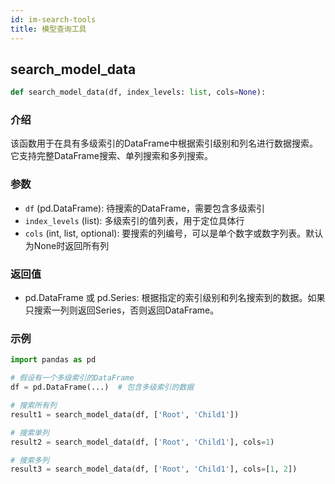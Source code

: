 ```yaml
---
id: im-search-tools
title: 模型查询工具
---
```

## search_model_data

```python
def search_model_data(df, index_levels: list, cols=None):
```

### 介绍

该函数用于在具有多级索引的DataFrame中根据索引级别和列名进行数据搜索。它支持完整DataFrame搜索、单列搜索和多列搜索。

### 参数

- `df` (pd.DataFrame): 待搜索的DataFrame，需要包含多级索引
- `index_levels` (list): 多级索引的值列表，用于定位具体行 
- `cols` (int, list, optional): 要搜索的列编号，可以是单个数字或数字列表。默认为None时返回所有列

### 返回值

- pd.DataFrame 或 pd.Series: 根据指定的索引级别和列名搜索到的数据。如果只搜索一列则返回Series，否则返回DataFrame。

### 示例

```python
import pandas as pd

# 假设有一个多级索引的DataFrame
df = pd.DataFrame(...)  # 包含多级索引的数据

# 搜索所有列
result1 = search_model_data(df, ['Root', 'Child1'])

# 搜索单列
result2 = search_model_data(df, ['Root', 'Child1'], cols=1)

# 搜索多列
result3 = search_model_data(df, ['Root', 'Child1'], cols=[1, 2])
```
